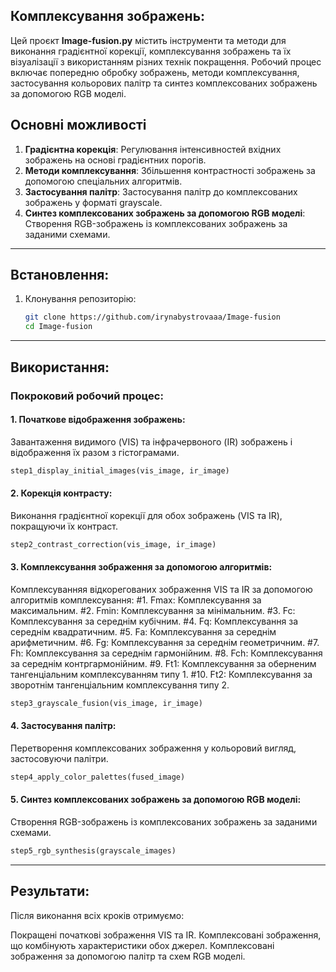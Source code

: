 ## Комплексування зображень:

Цей проєкт **Image-fusion.py** містить інструменти та методи для виконання градієнтної корекції, комплексування зображень та їх візуалізації з використанням різних технік покращення. 
Робочий процес включає попередню обробку зображень, методи комплексування, застосування кольорових палітр та синтез комплексованих зображень за допомогою RGB моделі.

## Основні можливості
1. **Градієнтна корекція**: Регулювання інтенсивностей вхідних зображень на основі градієнтних порогів.
2. **Методи комплексування**: Збільшення контрастності зображень за допомогою спеціальних алгоритмів.
3. **Застосування палітр**: Застосування палітр до комплексованих зображень у форматі grayscale.
4. **Синтез комплексованих зображень за допомогою RGB моделі**: Створення RGB-зображень із комплексованих зображень за заданими схемами.

---

## Встановлення:

1. Клонування репозиторію:
    ```bash
    git clone https://github.com/irynabystrovaaa/Image-fusion
    cd Image-fusion
    ```

---

## Використання:

### Покроковий робочий процес:

#### 1. **Початкове відображення зображень:**
   Завантаження видимого (VIS) та інфрачервоного (IR) зображень і відображення їх разом з гістограмами.
   ```python
   step1_display_initial_images(vis_image, ir_image)
   ```

#### 2. **Корекція контрасту:**
   Виконання градієнтної корекції для обох зображень (VIS та IR), покращуючи їх контраст.
   ```python
   step2_contrast_correction(vis_image, ir_image)
   ```

#### 3. **Комплексування зображення за допомогою алгоритмів:**
   Комплексуванняя відкорегованих зображення VIS та IR за допомогою алгоритмів комплексування:
    #1. Fmax: Комплексування за максимальним.
    #2. Fmin: Комплексування за мінімальним. 
    #3. Fc: Комплексування за середнім кубічним.
    #4. Fq: Комплексування за середнім квадратичним.
    #5. Fa: Комплексування за середнім арифметичним.
    #6. Fg: Комплексування за середнім геометричним.
    #7. Fh: Комплексування за середнім гармонійним.
    #8. Fch: Комплексування за середнім контргармонійним.
    #9. Ft1: Комплексування за оберненим тангенціальним комплексуванням типу 1.
    #10. Ft2: Комплексування за зворотнім тангенціальним комплексування типу 2.
   
   ```python
   step3_grayscale_fusion(vis_image, ir_image)
   ```

#### 4. **Застосування палітр:**
   Перетворення комплексованих зображення у кольоровий вигляд, застосовуючи палітри.
   ```python
   step4_apply_color_palettes(fused_image)
   ```

#### 5. **Синтез комплексованих зображень за допомогою RGB моделі:**
   Створення RGB-зображень із комплексованих зображень за заданими схемами.
   ```python
   step5_rgb_synthesis(grayscale_images)
   ```

---

## Результати:
  Після виконання всіх кроків отримуємо:

  Покращені початкові зображення VIS та IR.
  Комплексовані зображення, що комбінують характеристики обох джерел.
  Комплексовані зображення за допомогою палітр та схем RGB моделі.

